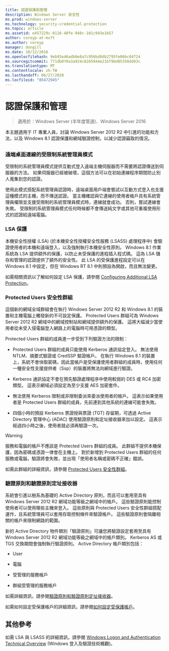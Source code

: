 ```yaml
---
title: 認證保護和管理
description: Windows Server 安全性
ms.prod: windows-server
ms.technology: security-credential-protection
ms.topic: article
ms.assetid: e457229c-0126-40fe-948c-101c943e1b57
author: coreyp-at-msft
ms.author: coreyp
manager: dongill
ms.date: 10/12/2016
ms.openlocfilehash: 9eb93e46adb0e8a7c956bd8db2795fe06bc04724
ms.sourcegitcommit: 771db070a3a924c8265944e21bf9bd85350dd93c
ms.translationtype: MT
ms.contentlocale: zh-TW
ms.lasthandoff: 06/27/2020
ms.locfileid: "85472945"
---
```

# <a name="credentials-protection-and-management"></a>認證保護和管理

>適用於：Windows Server (半年度管道)、Windows Server 2016

本主題適用于 IT 專業人員，討論 Windows Server 2012 R2 中引進的功能和方法，以及 Windows 8.1 認證保護和網域驗證控制，以減少認證竊取的情況。

## <a name="BKMK_CredentialsProtectionManagement"></a>
### <a name="restricted-admin-mode-for-remote-desktop-connection"></a>遠端桌面連線的受限制系統管理員模式
受限制的系統管理員模式提供互動式登入遠端主機伺服器而不需要將認證傳送到伺服器的方法。 如果伺服器已經被破壞，這個方法可以在初始連線程序期間防止別人蒐集到您的認證。

使用此模式搭配系統管理員認證時，遠端桌面用戶端會嘗試以互動方式登入也支援這種模式的主機，而不傳送認證。 當主機確認與它連線的使用者帳戶具有系統管理員權限並支援受限制的系統管理員模式時，連線就會成功。 否則，嘗試連線會失敗。 受限制的系統管理員模式任何時候都不會傳送純文字或其他可重複使用形式的認證給遠端電腦。

### <a name="lsa-protection"></a>LSA 保護
本機安全性授權 (LSA) (於本機安全性授權安全性服務 (LSASS) 處理程序中) 會驗證使用者的本機和遠端登入，以及強制執行本機安全性原則。 Windows 8.1 作業系統為 LSA 提供額外的保護，以防止未受保護的進程插入程式碼。 這為 LSA 儲存和管理的認證提供了額外的安全性。 此 LSA 的受保護進程設定可以在 Windows 8.1 中設定，但在 Windows RT 8.1 中則預設為開啟，而且無法變更。

如需相關資訊以了解如何設定 LSA 保護，請參閱 [Configuring Additional LSA Protection](configuring-additional-lsa-protection.md)。

### <a name="protected-users-security-group"></a>Protected Users 安全性群組
這個新的網域全域群組會在執行 Windows Server 2012 R2 和 Windows 8.1 的裝置和主機電腦上觸發新的不可設定保護。 Protected Users 群組可為 Windows Server 2012 R2 網域中的網域控制站和網域提供額外的保護。 這將大幅減少當使用者從未受入侵電腦登入網路上的電腦時可用憑證的類型。

Protected Users 群組的成員進一步受到下列驗證方法的限制：

-   Protected Users 群組的成員只能使用 Kerberos 通訊協定登入。 無法使用 NTLM、摘要式驗證或 CredSSP 驗證帳戶。 在執行 Windows 8.1 的裝置上，系統不會快取密碼，因此當帳戶是受保護使用者群組的成員時，使用任何一種安全性支援提供者（Ssp）的裝置將無法向網域進行驗證。

-   Kerberos 通訊協定不會在預先驗證處理程序中使用較弱的 DES 或 RC4 加密類型。 這表示網域必須設定為至少支援 AES 加密套件。

-   無法使用 Kerberos 限制或非限制委派來委派使用者的帳戶。 這表示如果使用者是 Protected Users 群組的成員，先前連到其他系統的連線可能會失敗。

-   四個小時的預設 Kerberos 票證授與票證 (TGT) 存留期，可透過 Active Directory 管理中心 (ADAC) 使用驗證原則和定址接收器來加以設定。 這表示經過四小時之後，使用者就必須再驗證一次。

> [!WARNING]
> 服務和電腦的帳戶不應該是 Protected Users 群組的成員。 此群組不提供本機保護，因為密碼或憑證一律會在主機上。 對於新增到 Protected Users 群組的任何服務或電腦，驗證將會失敗，並出現「使用者名稱或密碼不正確」錯誤。

如需此群組的詳細資訊，請參閱 [Protected Users 安全性群組](protected-users-security-group.md)。

### <a name="authentication-policy-and-authentication-policy-silos"></a>驗證原則和驗證原則定址接收器
系統會引進以樹系為基礎的 Active Directory 原則，而且可以套用至具有 Windows Server 2012 R2 網域功能等級之網域中的帳戶。 這些驗證原則能控制使用者可以使用哪些主機來登入。 這些原則與 Protected Users 安全性群組搭配運作，且系統管理員可以套用存取控制條件來驗證帳戶。 這些驗證原則會隔離相關的帳戶來限制網路的範圍。

新的 Active Directory 物件類別「驗證原則」可讓您將驗證設定套用至具有 Windows Server 2012 R2 網域功能等級之網域中的帳戶類別。 Kerberos AS 或 TGS 交換期間會強制執行驗證原則。 Active Directory 帳戶類別包括：

-   User

-   電腦

-   受管理的服務帳戶

-   群組受管理的服務帳戶

如需詳細資訊，請參閱[驗證原則和驗證原則定址接收器](authentication-policies-and-authentication-policy-silos.md)。

如需如何設定受保護帳戶的詳細資訊，請參閱[如何設定受保護帳戶](how-to-configure-protected-accounts.md)。

## <a name="additional-references"></a>其他參考
如需 LSA 與 LSASS 的詳細資訊，請參閱 [Windows Logon and Authentication Technical Overview](https://technet.microsoft.com/library/dn169029(v=ws.10).aspx) (Windows 登入及驗證技術概觀)。



